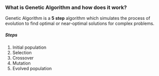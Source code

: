 ### What is Genetic Algorithm and how does it work?

Genetic Algorithm is a **5 step** algorithm which simulates the process of evolution to find optimal or near-optimal solutions for complex problems.

##### Steps
1. Initial population
2. Selection
3. Crossover
4. Mutation
5. Evolved population



